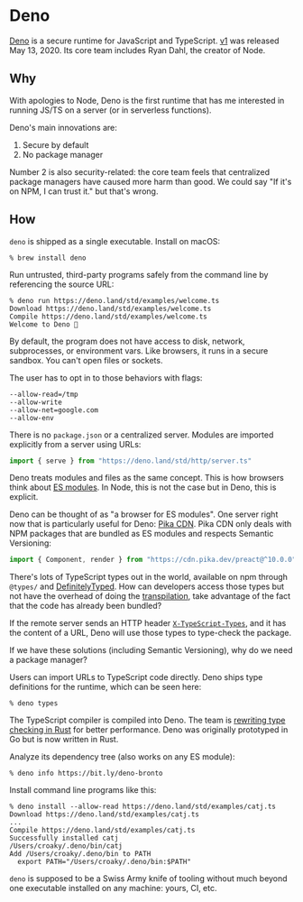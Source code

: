# Deno

[Deno](https://deno.land/) is a secure runtime for JavaScript and TypeScript.
[v1](https://deno.land/v1) was released May 13, 2020.
Its core team includes Ryan Dahl, the creator of Node.

## Why

With apologies to Node,
Deno is the first runtime that has me interested in running JS/TS on a server
(or in serverless functions).

Deno's main innovations are:

1. Secure by default
2. No package manager

Number 2 is also security-related: the core team feels
that centralized package managers have caused more harm than good.
We could say "If it's on NPM, I can trust it." but that's wrong.

## How

`deno` is shipped as a single executable. Install on macOS:

```
% brew install deno
```

Run untrusted, third-party programs safely
from the command line by referencing the source URL:

```
% deno run https://deno.land/std/examples/welcome.ts
Download https://deno.land/std/examples/welcome.ts
Compile https://deno.land/std/examples/welcome.ts
Welcome to Deno 🦕
```

By default, the program does not have access to
disk, network, subprocesses, or environment vars.
Like browsers, it runs in a secure sandbox.
You can't open files or sockets.

The user has to opt in to those behaviors with flags:

```
--allow-read=/tmp
--allow-write
--allow-net=google.com
--allow-env
```

There is no `package.json` or a centralized server.
Modules are imported explicitly from a server using URLs:

```ts
import { serve } from "https://deno.land/std/http/server.ts"
```

Deno treats modules and files as the same concept.
This is how browsers think about
[ES modules](https://developer.mozilla.org/en-US/docs/Web/JavaScript/Reference/Statements/import).
In Node, this is not the case but
in Deno, this is explicit.

Deno can be thought of as "a browser for ES modules".
One server right now that is particularly useful for Deno:
[Pika CDN](https://www.pika.dev/cdn).
Pika CDN only deals with NPM packages that are bundled as ES modules
and respects Semantic Versioning:

```ts
import { Component, render } from "https://cdn.pika.dev/preact@^10.0.0"
```

There's lots of TypeScript types out in the world,
available on npm through `@types/` and
[DefinitelyTyped](https://definitelytyped.org/).
How can developers access those types but not have the overhead
of doing the
[transpilation](https://scotch.io/tutorials/javascript-transpilers-what-they-are-why-we-need-them),
take advantage of the fact that the code has already been bundled?

If the remote server sends an HTTP header
[`X-TypeScript-Types`](https://dev.to/pika/introducing-pika-cdn-deno-p8b),
and it has the content of a URL,
Deno will use those types to type-check the package.

If we have these solutions (including Semantic Versioning),
why do we need a package manager?

Users can import URLs to TypeScript code directly.
Deno ships type definitions for the runtime, which can be seen here:

```
% deno types
```

The TypeScript compiler is compiled into Deno. The team is
[rewriting type checking in Rust](https://github.com/denoland/deno/issues/5432)
for better performance.
Deno was originally prototyped in Go but is now written in Rust.

Analyze its dependency tree (also works on any ES module):

```
% deno info https://bit.ly/deno-bronto
```

Install command line programs like this:

```
% deno install --allow-read https://deno.land/std/examples/catj.ts
Download https://deno.land/std/examples/catj.ts
...
Compile https://deno.land/std/examples/catj.ts
Successfully installed catj
/Users/croaky/.deno/bin/catj
Add /Users/croaky/.deno/bin to PATH
  export PATH="/Users/croaky/.deno/bin:$PATH"
```

`deno` is supposed to be a Swiss Army knife of tooling
without much beyond one executable installed on any machine:
yours, CI, etc.
